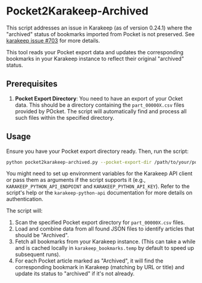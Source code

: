 # Pocket2Karakeep-Archived

This script addresses an issue in Karakeep (as of version 0.24.1) where the "archived" status of bookmarks imported from Pocket is not preserved. See [karakeep issue #703](https://github.com/karakeep-app/karakeep/issues/703) for more details.

This tool reads your Pocket export data and updates the corresponding bookmarks in your Karakeep instance to reflect their original "archived" status.

## Prerequisites

1.  **Pocket Export Directory**: You need to have an export of your Ocket data. This should be a directory containing the `part_00000X.csv` files provided by POcket. The script will automatically find and process all such files within the specified directory.

## Usage

Ensure you have your Pocket export directory ready. Then, run the script:

```bash
python pocket2karakeep-archived.py --pocket-export-dir /path/to/your/pocket_export_directory
```

You might need to set up environment variables for the Karakeep API client or pass them as arguments if the script supports it (e.g., `KARAKEEP_PYTHON_API_ENDPOINT` and `KARAKEEP_PYTHON_API_KEY`). Refer to the script's help or the `karakeep-python-api` documentation for more details on authentication.

The script will:
1. Scan the specified Pocket export directory for `part_00000X.csv` files.
2. Load and combine data from all found JSON files to identify articles that should be "Archived".
3. Fetch all bookmarks from your Karakeep instance. (This can take a while and is cached locally in `karakeep_bookmarks.temp` by default to speed up subsequent runs).
4. For each Pocket article marked as "Archived", it will find the corresponding bookmark in Karakeep (matching by URL or title) and update its status to "archived" if it's not already.



